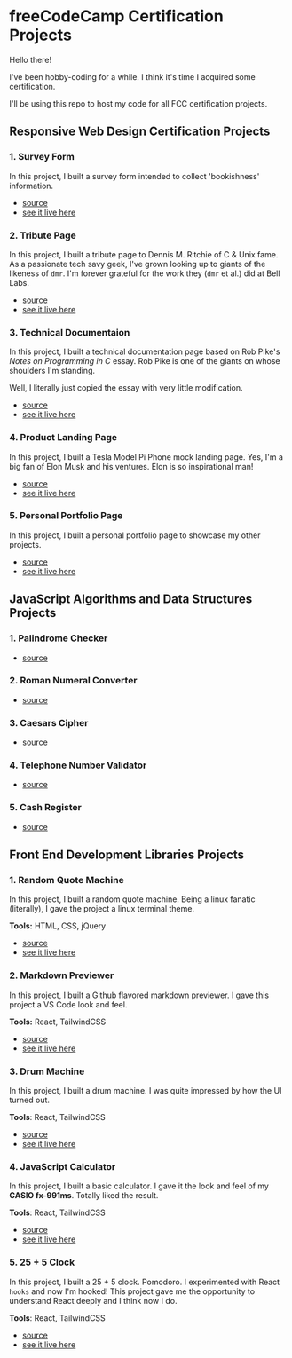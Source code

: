 # freeCodeCamp Certification Projects
Hello there!

I've been hobby-coding for a while. I think it's time I acquired some certification.

I'll be using this repo to host my code for all FCC certification projects.

## Responsive Web Design Certification Projects
### 1. Survey Form

In this project, I built a survey form intended to collect 'bookishness' information. 
- [source](./responsive-web-design/survey-form/)
- [see it live here](https://codepen.io/kimjisena/full/KKoNzLv)

### 2. Tribute Page

In this project, I built a tribute page to Dennis M. Ritchie of C & Unix fame. As a 
passionate tech savy geek, I've grown looking up to giants of the likeness of `dmr`. I'm 
forever grateful for the work they (`dmr` et al.) did at Bell Labs.
- [source](./responsive-web-design/tribute-page/)
- [see it live here](https://codepen.io/kimjisena/full/wvmoPBo)

### 3. Technical Documentaion

In this project, I built a technical documentation page based on Rob Pike's _Notes on Programming 
in C_ essay. Rob Pike is one of the giants on whose shoulders I'm standing.

Well, I literally just copied the essay with very little modification.
- [source](./responsive-web-design/technical-doc/)
- [see it live here](https://codepen.io/kimjisena/full/RwMKbQv)

### 4. Product Landing Page

In this project, I built a Tesla Model Pi Phone mock landing page. Yes, I'm a big fan of 
Elon Musk and his ventures. Elon is so inspirational man!
- [source](./responsive-web-design/landing-page/)
- [see it live here](https://codepen.io/kimjisena/full/JjLEWBR)

### 5. Personal Portfolio Page

In this project, I built a personal portfolio page to showcase my other projects.

- [source](./responsive-web-design/personal-portfolio/)
- [see it live here](https://codepen.io/kimjisena/full/RwMKegY)

## JavaScript Algorithms and Data Structures Projects

### 1. Palindrome Checker
- [source](./js-alg-and-ds/palindrome-checker/)

### 2. Roman Numeral Converter
- [source](./js-alg-and-ds/roman-converter/)

### 3. Caesars Cipher
- [source](./js-alg-and-ds/caesars-cipher/)

### 4. Telephone Number Validator
- [source](./js-alg-and-ds/telephone-number-validator/)

### 5. Cash Register
- [source](./js-alg-and-ds/cash-register/)

## Front End Development Libraries Projects

### 1. Random Quote Machine

In this project, I built a random quote machine. Being a linux fanatic (literally), I 
gave the project a linux terminal theme.

**Tools:** HTML, CSS, jQuery

- [source](https://github.com/kimjisena/random-quote-machine)
- [see it live here](https://kimjisena.github.io/random-quote-machine/)

### 2. Markdown Previewer

In this project, I built a Github flavored markdown previewer. I gave this project 
a VS Code look and feel.

**Tools:** React, TailwindCSS

- [source](https://github.com/kimjisena/markdown-previewer)
- [see it live here](https://kimjisena.github.io/markdown-previewer/)

### 3. Drum Machine

In this project, I built a drum machine. I was quite impressed by how the UI turned out.

**Tools**: React, TailwindCSS

- [source](https://github.com/kimjisena/drum-machine)
- [see it live here](https://kimjisena.github.io/drum-machine/)

### 4. JavaScript Calculator

In this project, I built a basic calculator. I gave it the look and feel of my **CASIO fx-991ms**.
Totally liked the result.

**Tools**: React, TailwindCSS

- [source](https://github.com/kimjisena/js-calculator)
- [see it live here](https://kimjisena.github.io/js-calculator/)

### 5. 25 + 5 Clock

In this project, I built a 25 + 5 clock. Pomodoro. I experimented with React `hooks` and now I'm 
hooked! This project gave me the opportunity to understand React deeply and I think now I do.

**Tools**: React, TailwindCSS

- [source](https://github.com/kimjisena/25-plus-5-clock)
- [see it live here](https://kimjisena.github.io/25-plus-5-clock/)